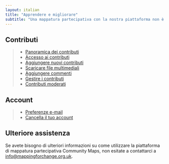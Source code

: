 ```yaml
---
layout: italian
title: "Apprendere e migliorare"
subtitle: "Una mappatura partecipativa con la nostra piattaforma non è mai stata così semplice."
---
```


## Contributi

> * [Panoramica dei contributi](overview-of-contributions.html)
> * [Accesso ai contributi](access-contributions.html)
> * [Aggiungere nuovi contributi](add-new-contribution.html)
> * [Scaricare file multimediali](upload-media-files.html)
> * [Aggiungere commenti](add-comments.html)
> * [Gestire i contributi](manage-contributions.html)
> * [Contributi moderati](moderate-contributions.html)

## Account

> * [Preferenze e-mail](email-preferences.html)
> * [Cancella il tuo account](delete-your-account.html)

## Ulteriore assistenza

Se avete bisogno di ulteriori informazioni su come utilizzare la piattaforma di mappatura partecipativa Community Maps, non esitate a contattarci a [info@mappingforchange.org.uk](mailto:info@mappingforchange.org.uk).
